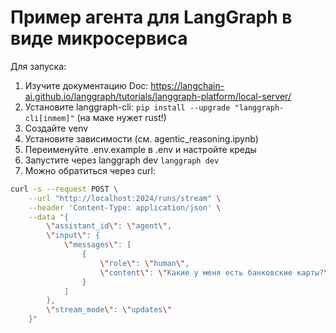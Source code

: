 # Пример агента для LangGraph в виде микросервиса
Для запуска:
1. Изучите документацию Doc: https://langchain-ai.github.io/langgraph/tutorials/langgraph-platform/local-server/
2. Установите langgraph-cli: ```pip install --upgrade "langgraph-cli[inmem]"``` (на маке нужет rust!)
3. Создайте venv
4. Установите зависимости (см. agentic_reasoning.ipynb)
5. Переименуйте .env.example в .env и настройте креды
6. Запустите через langgraph dev ```langgraph dev```
7. Можно обратиться через curl:
```bash
curl -s --request POST \
    --url "http://localhost:2024/runs/stream" \
    --header 'Content-Type: application/json' \
    --data "{
        \"assistant_id\": \"agent\",
        \"input\": {
            \"messages\": [
                {
                    \"role\": \"human\",
                    \"content\": \"Какие у меня есть банковские карты?\"
                }
            ]
        },
        \"stream_mode\": \"updates\"
    }" 
```